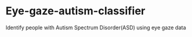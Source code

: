 # Eye-gaze-autism-classifier
Identify people with Autism Spectrum Disorder(ASD) using eye gaze data
